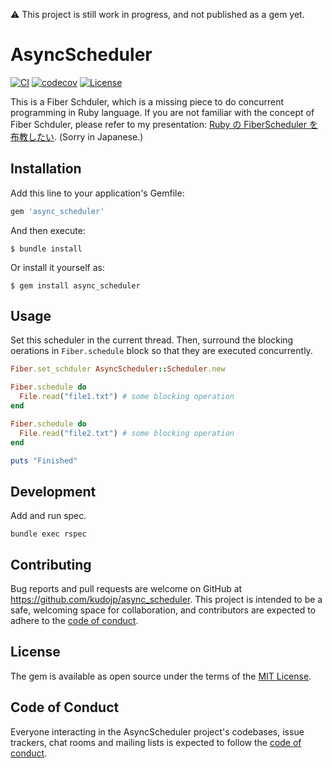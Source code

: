 ⚠️ This project is still work in progress, and not published as a gem yet.

# AsyncScheduler

[![CI](https://github.com/kudojp/async_scheduler/actions/workflows/ci.yaml/badge.svg)](https://github.com/kudojp/async_scheduler/actions/workflows/ci.yaml)
[![codecov](https://codecov.io/gh/kudojp/async_scheduler/branch/main/graph/badge.svg?token=1JZU04RYFD)](https://codecov.io/gh/kudojp/async_scheduler)
[![License](https://img.shields.io/github/license/kudojp/async_scheduler)](./LICENSE)

This is a Fiber Schduler, which is a missing piece to do concurrent programming in Ruby language.
If you are not familiar with the concept of Fiber Schduler, please refer to my presentation: [Ruby の FiberScheduler を布教したい](https://speakerdeck.com/kudojp/ruby-false-fiberscheduler-wobu-jiao-sitai). (Sorry in Japanese.)


## Installation

Add this line to your application's Gemfile:

```ruby
gem 'async_scheduler'
```

And then execute:

```
$ bundle install
```

Or install it yourself as:

```
$ gem install async_scheduler
```

## Usage

Set this scheduler in the current thread.
Then, surround the blocking oerations in `Fiber.schedule` block so  that they are executed concurrently.

```rb
Fiber.set_schduler AsyncScheduler::Scheduler.new

Fiber.schedule do
  File.read("file1.txt") # some blocking operation
end

Fiber.schedule do
  File.read("file2.txt") # some blocking operation
end

puts "Finished"
```


## Development

Add and run spec.

```
bundle exec rspec
```

## Contributing

Bug reports and pull requests are welcome on GitHub at https://github.com/kudojp/async_scheduler. This project is intended to be a safe, welcoming space for collaboration, and contributors are expected to adhere to the [code of conduct](https://github.com/kudojp/async_scheduler/blob/master/CODE_OF_CONDUCT.md).

## License

The gem is available as open source under the terms of the [MIT License](https://opensource.org/licenses/MIT).

## Code of Conduct

Everyone interacting in the AsyncScheduler project's codebases, issue trackers, chat rooms and mailing lists is expected to follow the [code of conduct](https://github.com/[USERNAME]/async_scheduler/blob/master/CODE_OF_CONDUCT.md).
